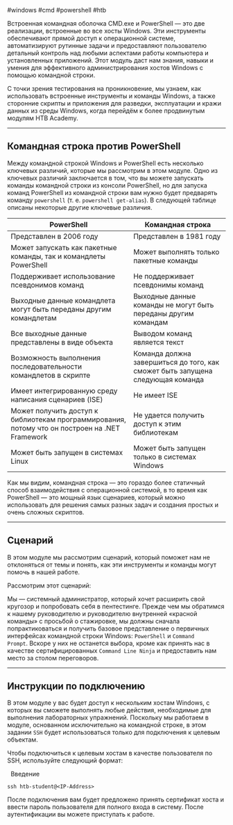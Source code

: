 #windows #cmd #powershell #htb 

Встроенная командная оболочка CMD.exe и PowerShell — это две реализации, встроенные во все хосты Windows. Эти инструменты обеспечивают прямой доступ к операционной системе, автоматизируют рутинные задачи и предоставляют пользователю детальный контроль над любыми аспектами работы компьютера и установленных приложений. Этот модуль даст нам знания, навыки и умения для эффективного администрирования хостов Windows с помощью командной строки.

С точки зрения тестирования на проникновение, мы узнаем, как использовать встроенные инструменты и команды Windows, а также сторонние скрипты и приложения для разведки, эксплуатации и кражи данных из среды Windows, когда перейдём к более продвинутым модулям HTB Academy.

---

## Командная строка против PowerShell

Между командной строкой Windows и PowerShell есть несколько ключевых различий, которые мы рассмотрим в этом модуле. Одно из ключевых различий заключается в том, что вы можете запускать команды командной строки из консоли PowerShell, но для запуска команд PowerShell из командной строки вам нужно будет предварять команду `powershell` (т. е. `powershell get-alias`). В следующей таблице описаны некоторые другие ключевые различия.

|PowerShell|Командная строка|
|---|---|
|Представлен в 2006 году|Представлен в 1981 году|
|Может запускать как пакетные команды, так и командлеты PowerShell|Может выполнять только пакетные команды|
|Поддерживает использование псевдонимов команд|Не поддерживает псевдонимы команд|
|Выходные данные командлета могут быть переданы другим командлетам|Выходные данные команды не могут быть переданы другим командам|
|Все выходные данные представлены в виде объекта|Выводом команд является текст|
|Возможность выполнения последовательности командлетов в скрипте|Команда должна завершиться до того, как сможет быть запущена следующая команда|
|Имеет интегрированную среду написания сценариев (ISE)|Не имеет ISE|
|Может получить доступ к библиотекам программирования, потому что он построен на .NET Framework|Не удается получить доступ к этим библиотекам|
|Может быть запущен в системах Linux|Может быть запущен только в системах Windows|

Как мы видим, командная строка — это гораздо более статичный способ взаимодействия с операционной системой, в то время как PowerShell — это мощный язык сценариев, который можно использовать для решения самых разных задач и создания простых и очень сложных скриптов.

---

## Сценарий

В этом модуле мы рассмотрим сценарий, который поможет нам не отклоняться от темы и понять, как эти инструменты и команды могут помочь в нашей работе.

Рассмотрим этот сценарий:

Мы — системный администратор, который хочет расширить свой кругозор и попробовать себя в пентестинге. Прежде чем мы обратимся к нашему руководителю и руководителю внутренней «красной команды» с просьбой о стажировке, мы должны сначала попрактиковаться и получить базовое представление о первичных интерфейсах командной строки Windows: `PowerShell` и `Command Prompt`. Вскоре у них не останется выбора, кроме как принять нас в качестве сертифицированных `Command Line Ninja` и предоставить нам место за столом переговоров.

---

## Инструкции по подключению

В этом модуле у вас будет доступ к нескольким хостам Windows, с которых вы сможете выполнять любые действия, необходимые для выполнения лабораторных упражнений. Поскольку мы работаем в модуле, основанном исключительно на командной строке, в этом задании `SSH` будет использоваться только для подключения к целевым объектам.

Чтобы подключиться к целевым хостам в качестве пользователя по SSH, используйте следующий формат:

  Введение

```shell-session
ssh htb-student@<IP-Address> 
```

После подключения вам будет предложено принять сертификат хоста и ввести пароль пользователя для полного входа в систему. После аутентификации вы можете приступать к работе.